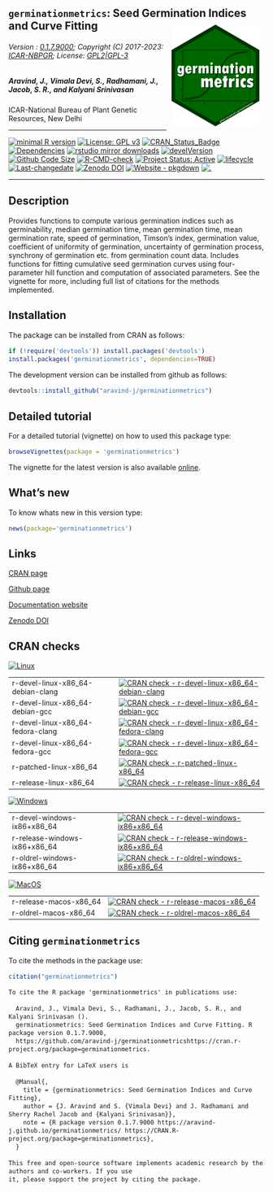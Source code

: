 
## `germinationmetrics`: Seed Germination Indices and Curve Fitting <img src="https://raw.githubusercontent.com/aravind-j/germinationmetrics/master/inst/extdata/germinationmetrics.png" align="right" alt="logo" width="173" height = "200" style = "padding: 10px; border: none; float: right;">

###### Version : [0.1.7.9000](https://aravind-j.github.io/germinationmetrics/articles/Introduction.html#version-history); Copyright (C) 2017-2023: [ICAR-NBPGR](http://www.nbpgr.ernet.in/); License: [GPL2\|GPL-3](https://www.r-project.org/Licenses/)

##### *Aravind, J., Vimala Devi, S., Radhamani, J., Jacob, S. R., and Kalyani Srinivasan*

ICAR-National Bureau of Plant Genetic Resources, New Delhi

------------------------------------------------------------------------

<!-- badges: start -->

[![minimal R
version](https://img.shields.io/badge/R%3E%3D-3.0.2-6666ff.svg?logo=R)](https://cran.r-project.org/)
[![License: GPL
v3](https://img.shields.io/badge/License-GPL%20v3-blue.svg)](https://www.gnu.org/licenses/gpl-3.0)
[![CRAN_Status_Badge](https://www.r-pkg.org/badges/version-last-release/germinationmetrics)](https://cran.r-project.org/package=germinationmetrics)
[![Dependencies](https://tinyverse.netlify.com/badge/germinationmetrics)](https://cran.r-project.org/package=germinationmetrics)
[![rstudio mirror
downloads](https://cranlogs.r-pkg.org/badges/grand-total/germinationmetrics?color=green)](https://CRAN.R-project.org/package=germinationmetrics)
[![develVersion](https://img.shields.io/badge/devel%20version-0.1.7.9000-orange.svg)](https://github.com/aravind-j/germinationmetrics)
[![Github Code
Size](https://img.shields.io/github/languages/code-size/aravind-j/germinationmetrics.svg)](https://github.com/aravind-j/germinationmetrics)
[![R-CMD-check](https://github.com/aravind-j/germinationmetrics/workflows/R-CMD-check/badge.svg)](https://github.com/aravind-j/germinationmetrics/actions)
[![Project Status:
Active](https://www.repostatus.org/badges/latest/active.svg)](https://www.repostatus.org/#active)
[![lifecycle](https://img.shields.io/badge/lifecycle-stable-brightgreen.svg)](https://lifecycle.r-lib.org/articles/stages.html#stable)
[![Last-changedate](https://img.shields.io/badge/last%20change-2023--08--13-yellowgreen.svg)](https://github.com/aravind-j/germinationmetrics/commits/master)
[![Zenodo
DOI](https://zenodo.org/badge/DOI/10.5281/zenodo.1219630.svg)](https://doi.org/10.5281/zenodo.1219630)
[![Website -
pkgdown](https://img.shields.io/website-up-down-green-red/https/aravind-j.github.io/germinationmetrics.svg)](https://aravind-j.github.io/germinationmetrics/)
[![.](https://pro-pulsar-193905.appspot.com/UA-116205606-1/welcome-page)](https://github.com/aravind-j/google-analytics-beacon)
<!-- [![packageversion](https://img.shields.io/badge/Package%20version-0.2.3.3-orange.svg)](https://github.com/aravind-j/germinationmetrics) -->
<!-- [![GitHub Download Count](https://github-basic-badges.herokuapp.com/downloads/aravind-j/germinationmetrics/total.svg)] -->
<!-- [![Rdoc](https://www.rdocumentation.org/badges/version/germinationmetrics)](https://www.rdocumentation.org/packages/germinationmetrics) -->
<!-- badges: end -->

------------------------------------------------------------------------

## Description

Provides functions to compute various germination indices such as
germinability, median germination time, mean germination time, mean
germination rate, speed of germination, Timson’s index, germination
value, coefficient of uniformity of germination, uncertainty of
germination process, synchrony of germination etc. from germination
count data. Includes functions for fitting cumulative seed germination
curves using four-parameter hill function and computation of associated
parameters. See the vignette for more, including full list of citations
for the methods implemented.

## Installation

The package can be installed from CRAN as follows:

``` r
if (!require('devtools')) install.packages('devtools')
install.packages('germinationmetrics', dependencies=TRUE)
```

The development version can be installed from github as follows:

``` r
devtools::install_github("aravind-j/germinationmetrics")
```

## Detailed tutorial

For a detailed tutorial (vignette) on how to used this package type:

``` r
browseVignettes(package = 'germinationmetrics')
```

The vignette for the latest version is also available
[online](https://aravind-j.github.io/germinationmetrics/articles/Introduction.html).

## What’s new

To know whats new in this version type:

``` r
news(package='germinationmetrics')
```

## Links

[CRAN page](https://cran.r-project.org/package=germinationmetrics)

[Github page](https://github.com/aravind-j/germinationmetrics)

[Documentation website](https://aravind-j.github.io/germinationmetrics/)

[Zenodo DOI](https://doi.org/10.5281/zenodo.1219630)

## CRAN checks

[![Linux](https://img.shields.io/badge/Linux-FCC624?style=for-the-badge&logo=linux&logoColor=black)](https://cran.r-project.org/web/checks/check_results_germinationmetrics.html)

|                                   |                                                                                                                                                                                                                                  |
|:----------------------------------|----------------------------------------------------------------------------------------------------------------------------------------------------------------------------------------------------------------------------------|
| r-devel-linux-x86_64-debian-clang | [![CRAN check - r-devel-linux-x86_64-debian-clang](https://badges.cranchecks.info/flavor/r-devel-linux-x86_64-debian-clang/germinationmetrics.svg)](https://cran.r-project.org/web/checks/check_results_germinationmetrics.html) |
| r-devel-linux-x86_64-debian-gcc   | [![CRAN check - r-devel-linux-x86_64-debian-gcc](https://badges.cranchecks.info/flavor/r-devel-linux-x86_64-debian-gcc/germinationmetrics.svg)](https://cran.r-project.org/web/checks/check_results_germinationmetrics.html)     |
| r-devel-linux-x86_64-fedora-clang | [![CRAN check - r-devel-linux-x86_64-fedora-clang](https://badges.cranchecks.info/flavor/r-devel-linux-x86_64-fedora-clang/germinationmetrics.svg)](https://cran.r-project.org/web/checks/check_results_germinationmetrics.html) |
| r-devel-linux-x86_64-fedora-gcc   | [![CRAN check - r-devel-linux-x86_64-fedora-gcc](https://badges.cranchecks.info/flavor/r-devel-linux-x86_64-fedora-gcc/germinationmetrics.svg)](https://cran.r-project.org/web/checks/check_results_germinationmetrics.html)     |
| r-patched-linux-x86_64            | [![CRAN check - r-patched-linux-x86_64](https://badges.cranchecks.info/flavor/r-patched-linux-x86_64/germinationmetrics.svg)](https://cran.r-project.org/web/checks/check_results_germinationmetrics.html)                       |
| r-release-linux-x86_64            | [![CRAN check - r-release-linux-x86_64](https://badges.cranchecks.info/flavor/r-release-linux-x86_64/germinationmetrics.svg)](https://cran.r-project.org/web/checks/check_results_germinationmetrics.html)                       |

[![Windows](https://img.shields.io/badge/Windows-0078D6?style=for-the-badge&logo=windows&logoColor=white)](https://cran.r-project.org/web/checks/check_results_germinationmetrics.html)

|                               |                                                                                                                                                                                                                          |
|:------------------------------|--------------------------------------------------------------------------------------------------------------------------------------------------------------------------------------------------------------------------|
| r-devel-windows-ix86+x86_64   | [![CRAN check - r-devel-windows-ix86+x86_64](https://badges.cranchecks.info/flavor/r-devel-windows-ix86+x86_64/germinationmetrics.svg)](https://cran.r-project.org/web/checks/check_results_germinationmetrics.html)     |
| r-release-windows-ix86+x86_64 | [![CRAN check - r-release-windows-ix86+x86_64](https://badges.cranchecks.info/flavor/r-release-windows-ix86+x86_64/germinationmetrics.svg)](https://cran.r-project.org/web/checks/check_results_germinationmetrics.html) |
| r-oldrel-windows-ix86+x86_64  | [![CRAN check - r-oldrel-windows-ix86+x86_64](https://badges.cranchecks.info/flavor/r-oldrel-windows-ix86+x86_64/germinationmetrics.svg)](https://cran.r-project.org/web/checks/check_results_germinationmetrics.html)   |

[![MacOS](https://img.shields.io/badge/mac%20os-000000?style=for-the-badge&logo=apple&logoColor=white)](https://cran.r-project.org/web/checks/check_results_germinationmetrics.html)

|                        |                                                                                                                                                                                                            |
|:-----------------------|------------------------------------------------------------------------------------------------------------------------------------------------------------------------------------------------------------|
| r-release-macos-x86_64 | [![CRAN check - r-release-macos-x86_64](https://badges.cranchecks.info/flavor/r-release-macos-x86_64/germinationmetrics.svg)](https://cran.r-project.org/web/checks/check_results_germinationmetrics.html) |
| r-oldrel-macos-x86_64  | [![CRAN check - r-oldrel-macos-x86_64](https://badges.cranchecks.info/flavor/r-oldrel-macos-x86_64/germinationmetrics.svg)](https://cran.r-project.org/web/checks/check_results_germinationmetrics.html)   |

## Citing `germinationmetrics`

To cite the methods in the package use:

``` r
citation("germinationmetrics")
```

    To cite the R package 'germinationmetrics' in publications use:

      Aravind, J., Vimala Devi, S., Radhamani, J., Jacob, S. R., and Kalyani Srinivasan ().
      germinationmetrics: Seed Germination Indices and Curve Fitting. R package version 0.1.7.9000,
      https://github.com/aravind-j/germinationmetricshttps://cran.r-project.org/package=germinationmetrics.

    A BibTeX entry for LaTeX users is

      @Manual{,
        title = {germinationmetrics: Seed Germination Indices and Curve Fitting},
        author = {J. Aravind and S. {Vimala Devi} and J. Radhamani and Sherry Rachel Jacob and {Kalyani Srinivasan}},
        note = {R package version 0.1.7.9000 https://aravind-j.github.io/germinationmetrics/ https://CRAN.R-project.org/package=germinationmetrics},
      }

    This free and open-source software implements academic research by the authors and co-workers. If you use
    it, please support the project by citing the package.
